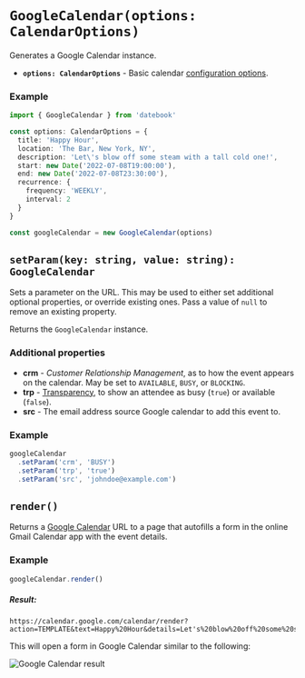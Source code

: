# `GoogleCalendar(options: CalendarOptions)`

Generates a Google Calendar instance.

* **`options: CalendarOptions`** - Basic calendar [configuration options](/config/basic.md).

### Example

```ts
import { GoogleCalendar } from 'datebook'

const options: CalendarOptions = {
  title: 'Happy Hour',
  location: 'The Bar, New York, NY',
  description: 'Let\'s blow off some steam with a tall cold one!',
  start: new Date('2022-07-08T19:00:00'),
  end: new Date('2022-07-08T23:30:00'),
  recurrence: {
    frequency: 'WEEKLY',
    interval: 2
  }
}

const googleCalendar = new GoogleCalendar(options)
```

## `setParam(key: string, value: string): GoogleCalendar`

Sets a parameter on the URL. This may be used to either set additional optional properties, or override existing ones. Pass a value of `null` to remove an existing property.

Returns the `GoogleCalendar` instance.

### Additional properties

* **crm** - *Customer Relationship Management*, as to how the event appears on the calendar. May be set to `AVAILABLE`, `BUSY`, or `BLOCKING`.
* **trp** - [Transparency](https://tools.ietf.org/html/rfc5545#section-3.8.2.7), to show an attendee as busy (`true`) or available (`false`).
* **src** - The email address source Google calendar to add this event to.

### Example

```ts
googleCalendar
  .setParam('crm', 'BUSY')
  .setParam('trp', 'true')
  .setParam('src', 'johndoe@example.com')
```

## `render()`

Returns a [Google Calendar](https://calendar.google.com/) URL to a page that autofills a form in the online Gmail Calendar app with the event details.

### Example

```ts
googleCalendar.render()
```

##### Result:

```
https://calendar.google.com/calendar/render?action=TEMPLATE&text=Happy%20Hour&details=Let's%20blow%20off%20some%20steam%20with%20a%20tall%20cold%20one!&location=The%20Bar%2C%20New%20York%2C%20NY&dates=20220708T190000%2F20220708T230000&recur=RRULE%3AFREQ%3DWEEKLY%3BINTERVAL%3D1
```

This will open a form in Google Calendar similar to the following:

![Google Calendar result](/assets/screenshots/google.png)
